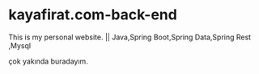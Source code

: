 # kayafirat.com-back-end
This is my personal website. || Java,Spring Boot,Spring Data,Spring Rest ,Mysql

çok yakında buradayım.
